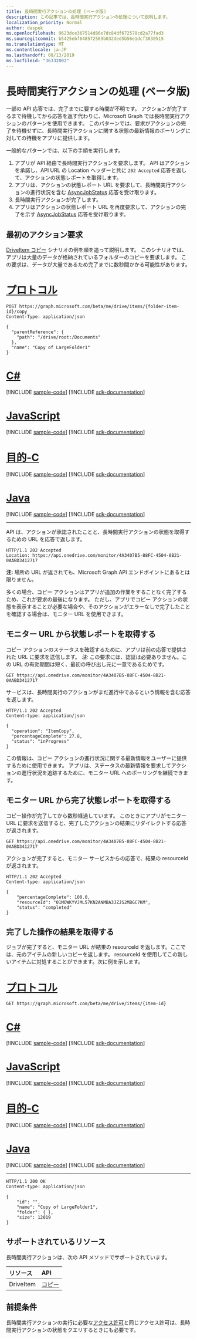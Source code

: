 ```yaml
---
title: 長時間実行アクションの処理 (ベータ版)
description: この記事では、長時間実行アクションの処理について説明します。
localization_priority: Normal
author: daspek
ms.openlocfilehash: 9623dce367514d86e7dc84df672578cd2a77fad3
ms.sourcegitcommit: b5425ebf648572569b032ded5b56e1dcf3830515
ms.translationtype: MT
ms.contentlocale: ja-JP
ms.lasthandoff: 08/13/2019
ms.locfileid: "36332002"
---
```

# <a name="working-with-long-running-actions-beta"></a>長時間実行アクションの処理 (ベータ版)


一部の API 応答では、完了までに要する時間が不明です。
アクションが完了するまで待機してから応答を返す代わりに、Microsoft Graph では長時間実行アクションのパターンを使用できます。
このパターンでは、要求がアクションの完了を待機せずに、長時間実行アクションに関する状態の最新情報のポーリングに対しての待機をアプリに提供します。

一般的なパターンでは、以下の手順を実行します。

1. アプリが API 経由で長時間実行アクションを要求します。 API はアクションを承諾し、API URL の Location ヘッダーと共に `202 Accepted` 応答を返して、アクションの状態レポートを取得します。
2. アプリは、アクションの状態レポート URL を要求して、長時間実行アクションの進行状況を含む [AsyncJobStatus](/graph/api/resources/asyncjobstatus?view=graph-rest-beta) 応答を受け取ります。
3. 長時間実行アクションが完了します。 
4. アプリはアクションの状態レポート URL を再度要求して、アクションの完了を示す [AsyncJobStatus](/graph/api/resources/asyncjobstatus?view=graph-rest-beta) 応答を受け取ります。

## <a name="initial-action-request"></a>最初のアクション要求

[DriveItem コピー](/graph/api/driveitem-copy?view=graph-rest-beta) シナリオの例を順を追って説明します。
このシナリオでは、アプリは大量のデータが格納されているフォルダーのコピーを要求します。
この要求は、データが大量であるため完了までに数秒間かかる可能性があります。


# <a name="httptabhttp"></a>[プロトコル](#tab/http)
<!-- { "blockType": "request", "name": "lro-copy-item-example", "scopes": "files.readwrite" } -->

```http
POST https://graph.microsoft.com/beta/me/drive/items/{folder-item-id}/copy
Content-Type: application/json

{
  "parentReference": {
    "path": "/drive/root:/Documents"
  },
  "name": "Copy of LargeFolder1"
}
```
# <a name="ctabcsharp"></a>[C#](#tab/csharp)
[!INCLUDE [sample-code](../includes/snippets/csharp/lro-copy-item-example-csharp-snippets.md)]
[!INCLUDE [sdk-documentation](../includes/snippets/snippets-sdk-documentation-link.md)]

# <a name="javascripttabjavascript"></a>[JavaScript](#tab/javascript)
[!INCLUDE [sample-code](../includes/snippets/javascript/lro-copy-item-example-javascript-snippets.md)]
[!INCLUDE [sdk-documentation](../includes/snippets/snippets-sdk-documentation-link.md)]

# <a name="objective-ctabobjc"></a>[目的-C](#tab/objc)
[!INCLUDE [sample-code](../includes/snippets/objc/lro-copy-item-example-objc-snippets.md)]
[!INCLUDE [sdk-documentation](../includes/snippets/snippets-sdk-documentation-link.md)]

# <a name="javatabjava"></a>[Java](#tab/java)
[!INCLUDE [sample-code](../includes/snippets/java/lro-copy-item-example-java-snippets.md)]
[!INCLUDE [sdk-documentation](../includes/snippets/snippets-sdk-documentation-link.md)]

---


API は、アクションが承諾されたことと、長時間実行アクションの状態を取得するための URL を応答で返します。

<!-- { "blockType": "response" } -->

```http
HTTP/1.1 202 Accepted
Location: https://api.onedrive.com/monitor/4A3407B5-88FC-4504-8B21-0AABD3412717
```

**注:** 場所の URL が返されても、Microsoft Graph API エンドポイントにあるとは限りません。

多くの場合、コピー アクションはアプリが追加の作業をすることなく完了するため、これが要求の最後になります。
ただし、アプリでコピー アクションの状態を表示することが必要な場合や、そのアクションがエラーなしで完了したことを確認する場合は、モニター URL を使用できます。

## <a name="retrieve-a-status-report-from-the-monitor-url"></a>モニター URL から状態レポートを取得する

コピー アクションのステータスを確認するために、アプリは前の応答で提供された URL に要求を送信します。 *注:* この要求には、認証は必要ありません。この URL の有効期間は短く、最初の呼び出し元に一意であるためです。 

<!-- { "blockType": "request", "opaqueUrl": true, "name": "lro-check-status", "scopes": "files.readwrite" } -->

```http
GET https://api.onedrive.com/monitor/4A3407B5-88FC-4504-8B21-0AABD3412717
```

サービスは、長時間実行のアクションがまだ進行中であるという情報を含む応答を返します。

<!-- { "blockType": "response", "@odata.type": "microsoft.graph.asyncJobStatus" } -->

```http
HTTP/1.1 202 Accepted
Content-type: application/json

{
  "operation": "ItemCopy",
  "percentageComplete": 27.8,
  "status": "inProgress"
}
```

この情報は、コピー アクションの進行状況に関する最新情報をユーザーに提供するために使用できます。 アプリは、ステータスの最新情報を要求してアクションの進行状況を追跡するために、モニター URL へのポーリングを継続できます。

## <a name="retrieve-a-completed-status-report-from-the-monitor-url"></a>モニター URL から完了状態レポートを取得する

コピー操作が完了してから数秒経過しています。 このときにアプリがモニター URL に要求を送信すると、完了したアクションの結果にリダイレクトする応答が返されます。

<!-- { "blockType": "request", "opaqueUrl": true, "name": "lro-check-status-complete", "scopes": "files.readwrite" } -->

```http
GET https://api.onedrive.com/monitor/4A3407B5-88FC-4504-8B21-0AABD3412717
```

アクションが完了すると、モニター サービスからの応答で、結果の resourceId が返されます。

<!-- { "blockType": "response", "@odata.type": "microsoft.graph.asyncJobStatus" } -->

```http
HTTP/1.1 202 Accepted
Content-type: application/json

{
    "percentageComplete": 100.0,
    "resourceId": "01MOWKYVJML57KN2ANMBA3JZJS2MBGC7KM",
    "status": "completed"
}
```

## <a name="retrieve-the-results-of-the-completed-operation"></a>完了した操作の結果を取得する

ジョブが完了すると、モニター URL が結果の resourceId を返します。ここでは、元のアイテムの新しいコピーを返します。
resourceId を使用してこの新しいアイテムに対処することができます。次に例を示します。


# <a name="httptabhttp"></a>[プロトコル](#tab/http)
<!-- {
  "blockType": "request",
  "name": "lro-copy-item-example-complete",
  "scopes": "files.readwrite"
} -->

```http
GET https://graph.microsoft.com/beta/me/drive/items/{item-id}
```
# <a name="ctabcsharp"></a>[C#](#tab/csharp)
[!INCLUDE [sample-code](../includes/snippets/csharp/lro-copy-item-example-complete-csharp-snippets.md)]
[!INCLUDE [sdk-documentation](../includes/snippets/snippets-sdk-documentation-link.md)]

# <a name="javascripttabjavascript"></a>[JavaScript](#tab/javascript)
[!INCLUDE [sample-code](../includes/snippets/javascript/lro-copy-item-example-complete-javascript-snippets.md)]
[!INCLUDE [sdk-documentation](../includes/snippets/snippets-sdk-documentation-link.md)]

# <a name="objective-ctabobjc"></a>[目的-C](#tab/objc)
[!INCLUDE [sample-code](../includes/snippets/objc/lro-copy-item-example-complete-objc-snippets.md)]
[!INCLUDE [sdk-documentation](../includes/snippets/snippets-sdk-documentation-link.md)]

# <a name="javatabjava"></a>[Java](#tab/java)
[!INCLUDE [sample-code](../includes/snippets/java/lro-copy-item-example-complete-java-snippets.md)]
[!INCLUDE [sdk-documentation](../includes/snippets/snippets-sdk-documentation-link.md)]

---


<!-- { "blockType": "response", "@odata.type": "microsoft.graph.driveItem", "truncated": true } -->

```http
HTTP/1.1 200 OK
Content-type: application/json

{
    "id": "",
    "name": "Copy of LargeFolder1",
    "folder": { },
    "size": 12019
}
```

## <a name="supported-resources"></a>サポートされているリソース

長時間実行アクションは、次の API メソッドでサポートされています。

| **リソース** | **API** |
|:------ | :------ |
| DriveItem | [コピー](/graph/api/driveitem-copy?view=graph-rest-beta) |

## <a name="prerequisites"></a>前提条件

長時間実行アクションの実行に必要な[アクセス許可](./permissions-reference.md)と同じアクセス許可は、長時間実行アクションの状態をクエリするときにも必要です。




<!-- {
  "type": "#page.annotation",
  "description": "Monitor the progress of long-running actions in the API.",
  "keywords": "monitor,long,running,operation,action",
  "section": "documentation",
  "suppressions": [
    "Error: lro-check-status:
      Unable to locate a definition for resource type: microsoft.graph.asyncJobStatus",
    "Error: lro-check-status-complete:
      Unable to locate a definition for resource type: microsoft.graph.asyncJobStatus"
  ],
  "tocPath": "Concepts/Long running actions"
} -->
